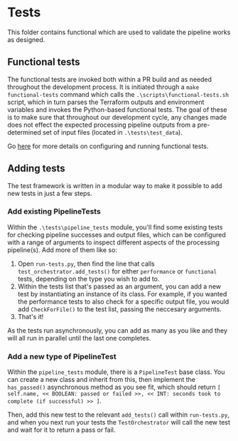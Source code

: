 # Tests

This folder contains functional which are used to validate the pipeline works as designed.

## Functional tests

The functional tests are invoked both within a PR build and as needed throughout the development process. It is initiated through a `make functional-tests` command which calls the `.\scripts\functional-tests.sh` script, which in turn parses the Terraform outputs and environment variables and invokes the Python-based functional tests. The goal of these is to make sure that throughout our development cycle, any changes made does not effect the expected processing pipeline outputs from a pre-determined set of input files (located in `.\tests\test_data`).

Go [here](./FUNCTIONAL_TESTING.md) for more details on configuring and running functional tests.

## Adding tests

The test framework is written in a modular way to make it possible to add new tests in just a few steps.

### Add existing PipelineTests

Within the `.\tests\pipeline_tests` module, you'll find some existing tests for checking pipeline successes and output files, which can be configured with a range of arguments to inspect different aspects of the processing pipeline(s). Add more of them like so:

1. Open `run-tests.py`, then find the line that calls `test_orchestrator.add_tests()` for either `performance` or `functional` tests, depending on the type you wish to add to.
2. Within the tests list that's passed as an argument, you can add a new test by instantiating an instance of its class. For example, if you wanted the performance tests to also check for a specific output file, you would add `CheckForFile()` to the test list, passing the neccesary arguments.
3. That's it!

As the tests run asynchronously, you can add as many as you like and they will all run in parallel until the last one completes.

### Add a new type of PipelineTest

Within the `pipeline_tests` module, there is a `PipelineTest` base class. You can create a new class and inherit from this, then implement the `has_passed()` asynchronous method as you see fit, which should return `[ self.name, << BOOLEAN: passed or failed >>, << INT: seconds took to complete (if successful) >> ]`.

Then, add this new test to the relevant `add_tests()` call within `run-tests.py`, and when you next run your tests the `TestOrchestrator` will call the new test and wait for it to return a pass or fail.
